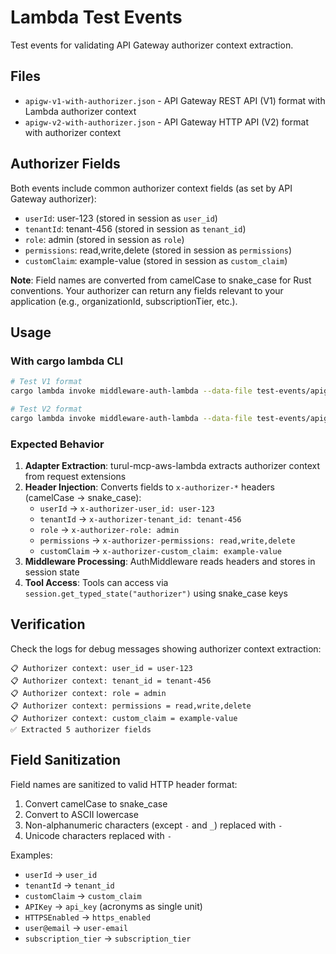 # Lambda Test Events

Test events for validating API Gateway authorizer context extraction.

## Files

- `apigw-v1-with-authorizer.json` - API Gateway REST API (V1) format with Lambda authorizer context
- `apigw-v2-with-authorizer.json` - API Gateway HTTP API (V2) format with authorizer context

## Authorizer Fields

Both events include common authorizer context fields (as set by API Gateway authorizer):

- `userId`: user-123 (stored in session as `user_id`)
- `tenantId`: tenant-456 (stored in session as `tenant_id`)
- `role`: admin (stored in session as `role`)
- `permissions`: read,write,delete (stored in session as `permissions`)
- `customClaim`: example-value (stored in session as `custom_claim`)

**Note**: Field names are converted from camelCase to snake_case for Rust conventions. Your authorizer can return any fields relevant to your application (e.g., organizationId, subscriptionTier, etc.).

## Usage

### With cargo lambda CLI

```bash
# Test V1 format
cargo lambda invoke middleware-auth-lambda --data-file test-events/apigw-v1-with-authorizer.json

# Test V2 format
cargo lambda invoke middleware-auth-lambda --data-file test-events/apigw-v2-with-authorizer.json
```

### Expected Behavior

1. **Adapter Extraction**: turul-mcp-aws-lambda extracts authorizer context from request extensions
2. **Header Injection**: Converts fields to `x-authorizer-*` headers (camelCase → snake_case):
   - `userId` → `x-authorizer-user_id: user-123`
   - `tenantId` → `x-authorizer-tenant_id: tenant-456`
   - `role` → `x-authorizer-role: admin`
   - `permissions` → `x-authorizer-permissions: read,write,delete`
   - `customClaim` → `x-authorizer-custom_claim: example-value`
3. **Middleware Processing**: AuthMiddleware reads headers and stores in session state
4. **Tool Access**: Tools can access via `session.get_typed_state("authorizer")` using snake_case keys

## Verification

Check the logs for debug messages showing authorizer context extraction:

```
📋 Authorizer context: user_id = user-123
📋 Authorizer context: tenant_id = tenant-456
📋 Authorizer context: role = admin
📋 Authorizer context: permissions = read,write,delete
📋 Authorizer context: custom_claim = example-value
✅ Extracted 5 authorizer fields
```

## Field Sanitization

Field names are sanitized to valid HTTP header format:

1. Convert camelCase to snake_case
2. Convert to ASCII lowercase
3. Non-alphanumeric characters (except `-` and `_`) replaced with `-`
4. Unicode characters replaced with `-`

Examples:
- `userId` → `user_id`
- `tenantId` → `tenant_id`
- `customClaim` → `custom_claim`
- `APIKey` → `api_key` (acronyms as single unit)
- `HTTPSEnabled` → `https_enabled`
- `user@email` → `user-email`
- `subscription_tier` → `subscription_tier`
